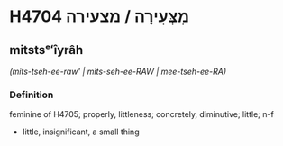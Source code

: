 # H4704 מִצְּעִירָה / מצעירה

## mitstsᵉʻîyrâh

_(mits-tseh-ee-raw' | mits-seh-ee-RAW | mee-tseh-ee-RA)_

### Definition

feminine of H4705; properly, littleness; concretely, diminutive; little; n-f

- little, insignificant, a small thing
